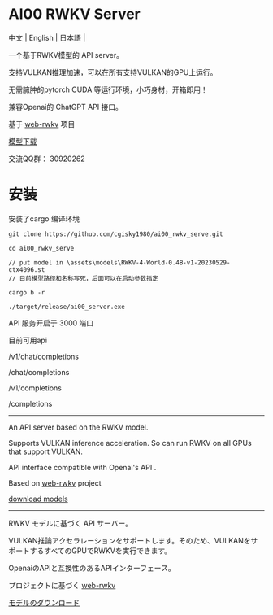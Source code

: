 # AI00 RWKV Server
中文  |  English  |  日本語 | 


一个基于RWKV模型的 API server。

支持VULKAN推理加速，可以在所有支持VULKAN的GPU上运行。

无需臃肿的pytorch  CUDA 等运行环境，小巧身材，开箱即用！

兼容Openai的 ChatGPT API 接口。

基于 [web-rwkv](https://github.com/cryscan/web-rwkv) 项目

[模型下载](https://huggingface.co/cgisky/RWKV-safetensors-fp16)

交流QQ群： 30920262

# 安装

安装了cargo 编译环境

```
git clone https://github.com/cgisky1980/ai00_rwkv_serve.git

cd ai00_rwkv_serve

// put model in \assets\models\RWKV-4-World-0.4B-v1-20230529-ctx4096.st
// 目前模型路径和名称写死，后面可以在启动参数指定

cargo b -r

./target/release/ai00_server.exe

```

API 服务开启于 3000 端口

目前可用api

/v1/chat/completions

/chat/completions

/v1/completions

/completions

------

An API server based on the RWKV model.

Supports VULKAN inference acceleration. So can run RWKV on all GPUs that support VULKAN.

API interface compatible with Openai's API .

Based on  [web-rwkv](https://github.com/cryscan/web-rwkv)  project

[download models](https://huggingface.co/cgisky/RWKV-safetensors-fp16)

------

RWKV モデルに基づく API サーバー。

VULKAN推論アクセラレーションをサポートします。そのため、VULKANをサポートするすべてのGPUでRWKVを実行できます。

OpenaiのAPIと互換性のあるAPIインターフェース。

プロジェクトに基づく [web-rwkv](https://github.com/cryscan/web-rwkv) 

[モデルのダウンロード](https://huggingface.co/cgisky/RWKV-safetensors-fp16)

